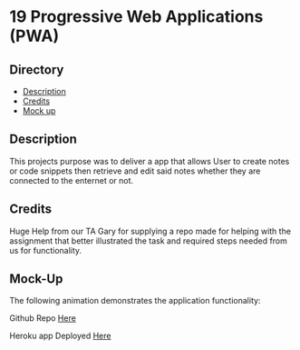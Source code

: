 # 19 Progressive Web Applications (PWA)

## Directory
- [Description](#description)
- [Credits](#credits)
- [Mock up](#mock-up)



## Description
This projects purpose was to deliver a app that allows User to create notes or code snippets then retrieve and edit said notes whether they are connected to the enternet or not.

## Credits
Huge Help from our TA Gary for supplying a repo made for helping with the assignment that better illustrated the task and required steps needed from us for functionality.

## Mock-Up

The following animation demonstrates the application functionality:

Github Repo [Here](https://github.com/KeeslingB)

Heroku app Deployed [Here](https://pwa-textbox-a72186a8d8b5.herokuapp.com/) 


